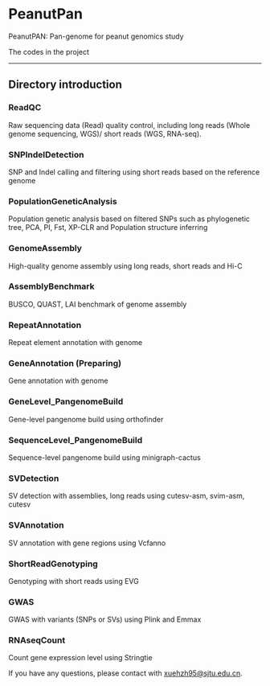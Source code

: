 # PeanutPan
PeanutPAN: Pan-genome for peanut genomics study

The codes in the project

-----------

## Directory introduction

### ReadQC
Raw sequencing data (Read) quality control, including long reads (Whole genome sequencing, WGS)/ short reads (WGS, RNA-seq).

### SNPIndelDetection 
SNP and Indel calling and filtering using short reads based on the reference genome

### PopulationGeneticAnalysis 
Population genetic analysis based on filtered SNPs such as phylogenetic tree, PCA, PI, Fst, XP-CLR and Population structure inferring

### GenomeAssembly 
High-quality genome assembly using long reads, short reads and Hi-C

### AssemblyBenchmark 
BUSCO, QUAST, LAI benchmark of genome assembly

### RepeatAnnotation 
Repeat element annotation with genome

### GeneAnnotation (Preparing)
Gene annotation with genome

### GeneLevel_PangenomeBuild
Gene-level pangenome build using orthofinder

### SequenceLevel_PangenomeBuild
Sequence-level pangenome build using minigraph-cactus

### SVDetection
SV detection with assemblies, long reads using cutesv-asm, svim-asm, cutesv

### SVAnnotation
SV annotation with gene regions using Vcfanno

### ShortReadGenotyping
Genotyping with short reads using EVG

### GWAS
GWAS with variants (SNPs or SVs) using Plink and  Emmax

### RNAseqCount 
Count gene expression level using Stringtie




If you have any questions, please contact with xuehzh95@sjtu.edu.cn.
